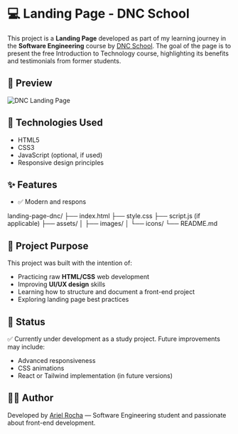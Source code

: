 # 💻 Landing Page - DNC School

This project is a **Landing Page** developed as part of my learning journey in the **Software Engineering** course by [DNC School](https://www.escoladnc.com/). The goal of the page is to present the free Introduction to Technology course, highlighting its benefits and testimonials from former students.

## 📸 Preview

![DNC Landing Page](./path-to-screenshot.png) <!-- Replace with the correct image path -->

## 🚀 Technologies Used

- HTML5  
- CSS3  
- JavaScript (optional, if used)  
- Responsive design principles

## ✨ Features

- ✅ Modern and respons

landing-page-dnc/
├── index.html
├── style.css
├── script.js (if applicable)
├── assets/
│ ├── images/
│ └── icons/
└── README.md
## 🎯 Project Purpose

This project was built with the intention of:

- Practicing raw **HTML/CSS** web development  
- Improving **UI/UX design** skills  
- Learning how to structure and document a front-end project  
- Exploring landing page best practices  

## 📌 Status

✅ Currently under development as a study project. Future improvements may include:

- Advanced responsiveness
- CSS animations
- React or Tailwind implementation (in future versions)

## 🧑‍💻 Author

Developed by [Ariel Rocha](https://github.com/RochaAriel) — Software Engineering student and passionate about front-end development.

